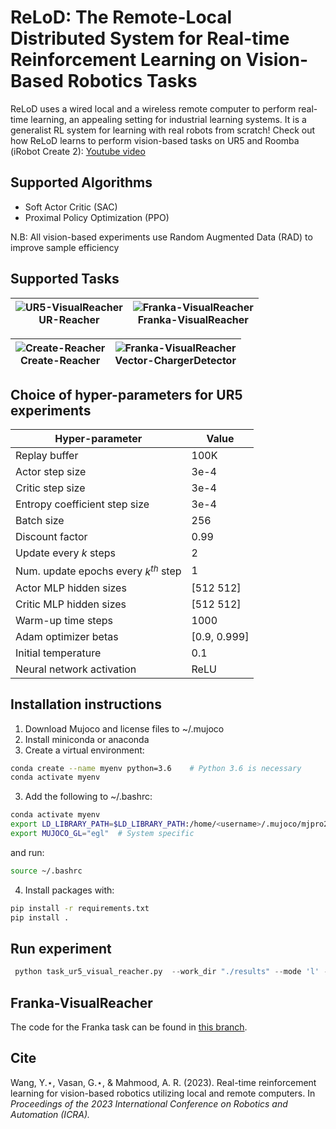 # ReLoD: The Remote-Local Distributed System for Real-time Reinforcement Learning on Vision-Based Robotics Tasks

ReLoD uses a wired local and a wireless remote computer to perform real-time learning, an appealing setting for industrial learning systems. It is a generalist RL system for learning with real robots from scratch! 
Check out how ReLoD learns to perform vision-based tasks on UR5 and Roomba (iRobot Create 2): [Youtube video](https://www.youtube.com/watch?v=7iZKryi1xSY)

## Supported Algorithms
- Soft Actor Critic (SAC)
- Proximal Policy Optimization (PPO)

N.B: All vision-based experiments use Random Augmented Data (RAD) to improve sample efficiency

## Supported Tasks

| ![UR5-VisualReacher](docs/UR5-VisualReacher.gif) <br> UR-Reacher | ![Franka-VisualReacher](docs/Franka-VisualReacher.gif) <br /> Franka-VisualReacher |
| --- | --- |

| ![Create-Reacher](docs/Create-Reacher.gif) <br> Create-Reacher | ![Franka-VisualReacher](docs/Vector-ChargerDetector.gif) <br /> Vector-ChargerDetector |
| --- | --- |

## Choice of hyper-parameters for UR5 experiments
| **Hyper-parameter** | **Value** |
| ----------- | ----------- |
| Replay buffer | 100K |
| Actor step size | 3e-4 | 
| Critic step size | 3e-4 |
| Entropy coefficient step size | 3e-4 | 
| Batch size | 256 | 
| Discount factor | 0.99 | 
| Update every $k$ steps | 2 | 
| Num. update epochs every $k^{th}$ step | 1 | 
| Actor MLP hidden sizes | [512 512] | 
| Critic MLP hidden sizes | [512 512] | 
| Warm-up time steps | 1000 | 
| Adam optimizer betas | [0.9, 0.999] | 
| Initial temperature | 0.1 | 
| Neural network activation | ReLU | 

## Installation instructions
1. Download Mujoco and license files to ~/.mujoco
2. Install miniconda or anaconda
3. Create a virtual environment:
```bash
conda create --name myenv python=3.6    # Python 3.6 is necessary
conda activate myenv
```
3. Add the following to ~/.bashrc:
```bash
conda activate myenv
export LD_LIBRARY_PATH=$LD_LIBRARY_PATH:/home/<username>/.mujoco/mjpro210/bin   # Change based on mujoco version
export MUJOCO_GL="egl"  # System specific
```
and run:
```bash
source ~/.bashrc
```
4. Install packages with:
```bash
pip install -r requirements.txt
pip install .
```

## Run experiment
```python
 python task_ur5_visual_reacher.py  --work_dir "./results" --mode 'l' --seed 0 --env_steps 200100 
```
## Franka-VisualReacher
The code for the Franka task can be found in [this branch](https://github.com/rlai-lab/relod/tree/franka).


## Cite
Wang, Y.⋆, Vasan, G.⋆, & Mahmood, A. R. (2023). Real-time reinforcement learning for vision-based robotics utilizing local and remote computers. In *Proceedings of the 2023 International Conference on Robotics and Automation (ICRA).*


